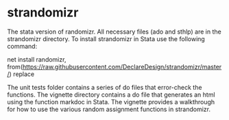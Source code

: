 # strandomizr
The stata version of randomizr. All necessary files (ado and sthlp) are in the strandomizr directory. To install strandomizr in Stata use the following command: 

net install randomizr, from(https://raw.githubusercontent.com/DeclareDesign/strandomizr/master/) replace

The unit tests folder contains a series of do files that error-check the functions. The vignette directory contains a do file that generates an html using the function markdoc in Stata. The vignette provides a walkthrough for how to use the various random assignment functions in strandomizr.  
